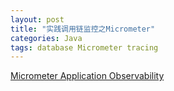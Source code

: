 ```yaml
---
layout: post
title: "实践调用链监控之Micrometer"
categories: Java
tags: database Micrometer tracing
---
```


[Micrometer Application Observability](https://micrometer.io/)